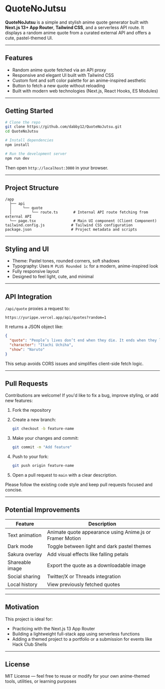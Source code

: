 # QuoteNoJutsu

**QuoteNoJutsu** is a simple and stylish anime quote generator built with **Next.js 13+ App Router**, **Tailwind CSS**, and a serverless API route. It displays a random anime quote from a curated external API and offers a cute, pastel-themed UI.

---

## Features

- Random anime quote fetched via an API proxy  
- Responsive and elegant UI built with Tailwind CSS  
- Custom font and soft color palette for an anime-inspired aesthetic  
- Button to fetch a new quote without reloading  
- Built with modern web technologies (Next.js, React Hooks, ES Modules)

---

## Getting Started

```bash
# Clone the repo
git clone https://github.com/dabby12/QuoteNoJutsu.git
cd QuoteNoJutsu

# Install dependencies
npm install

# Run the development server
npm run dev
````

Then open `http://localhost:3000` in your browser.

---

## Project Structure

```
/app
  ├── api
  │     └── quote
  │         └── route.ts       # Internal API route fetching from external API
  └── page.tsx                 # Main UI component (Client Component)
tailwind.config.js            # Tailwind CSS configuration
package.json                  # Project metadata and scripts
```

---

## Styling and UI

* Theme: Pastel tones, rounded corners, soft shadows
* Typography: Uses `M PLUS Rounded 1c` for a modern, anime-inspired look
* Fully responsive layout
* Designed to feel light, cute, and minimal

---

## API Integration

`/api/quote` proxies a request to:

```
https://yurippe.vercel.app/api/quotes?random=1
```

It returns a JSON object like:

```json
{
  "quote": "People’s lives don’t end when they die. It ends when they lose faith.",
  "character": "Itachi Uchiha",
  "show": "Naruto"
}
```

This setup avoids CORS issues and simplifies client-side fetch logic.

---

## Pull Requests

Contributions are welcome! If you'd like to fix a bug, improve styling, or add new features:

1. Fork the repository
2. Create a new branch:

   ```bash
   git checkout -b feature-name
   ```
3. Make your changes and commit:

   ```bash
   git commit -m "Add feature"
   ```
4. Push to your fork:

   ```bash
   git push origin feature-name
   ```
5. Open a pull request to `main` with a clear description.

Please follow the existing code style and keep pull requests focused and concise.

---

## Potential Improvements

| Feature         | Description                                              |
| --------------- | -------------------------------------------------------- |
| Text animation  | Animate quote appearance using Anime.js or Framer Motion |
| Dark mode       | Toggle between light and dark pastel themes              |
| Sakura overlay  | Add visual effects like falling petals                   |
| Shareable image | Export the quote as a downloadable image                 |
| Social sharing  | Twitter/X or Threads integration                         |
| Local history   | View previously fetched quotes                           |

---

## Motivation

This project is ideal for:

* Practicing with the Next.js 13 App Router
* Building a lightweight full-stack app using serverless functions
* Adding a themed project to a portfolio or a submission for events like Hack Club Shells

---

## License

MIT License — feel free to reuse or modify for your own anime-themed tools, utilities, or learning purposes
